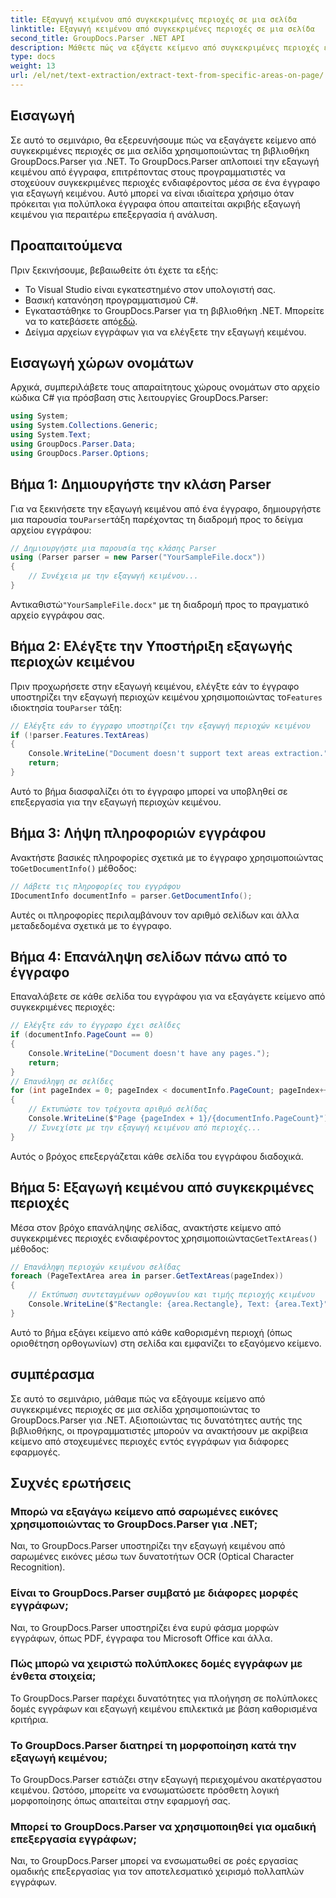 ```yaml
---
title: Εξαγωγή κειμένου από συγκεκριμένες περιοχές σε μια σελίδα
linktitle: Εξαγωγή κειμένου από συγκεκριμένες περιοχές σε μια σελίδα
second_title: GroupDocs.Parser .NET API
description: Μάθετε πώς να εξάγετε κείμενο από συγκεκριμένες περιοχές εγγράφων χρησιμοποιώντας το GroupDocs.Parser για .NET. Στοχευμένη και ακριβής εξαγωγή κειμένου για τις εφαρμογές σας.
type: docs
weight: 13
url: /el/net/text-extraction/extract-text-from-specific-areas-on-page/
---
```

## Εισαγωγή
Σε αυτό το σεμινάριο, θα εξερευνήσουμε πώς να εξαγάγετε κείμενο από συγκεκριμένες περιοχές σε μια σελίδα χρησιμοποιώντας τη βιβλιοθήκη GroupDocs.Parser για .NET. Το GroupDocs.Parser απλοποιεί την εξαγωγή κειμένου από έγγραφα, επιτρέποντας στους προγραμματιστές να στοχεύουν συγκεκριμένες περιοχές ενδιαφέροντος μέσα σε ένα έγγραφο για εξαγωγή κειμένου. Αυτό μπορεί να είναι ιδιαίτερα χρήσιμο όταν πρόκειται για πολύπλοκα έγγραφα όπου απαιτείται ακριβής εξαγωγή κειμένου για περαιτέρω επεξεργασία ή ανάλυση.
## Προαπαιτούμενα
Πριν ξεκινήσουμε, βεβαιωθείτε ότι έχετε τα εξής:
- Το Visual Studio είναι εγκατεστημένο στον υπολογιστή σας.
- Βασική κατανόηση προγραμματισμού C#.
- Εγκαταστάθηκε το GroupDocs.Parser για τη βιβλιοθήκη .NET. Μπορείτε να το κατεβάσετε από[εδώ](https://releases.groupdocs.com/parser/net/).
- Δείγμα αρχείων εγγράφων για να ελέγξετε την εξαγωγή κειμένου.
## Εισαγωγή χώρων ονομάτων
Αρχικά, συμπεριλάβετε τους απαραίτητους χώρους ονομάτων στο αρχείο κώδικα C# για πρόσβαση στις λειτουργίες GroupDocs.Parser:
```csharp
using System;
using System.Collections.Generic;
using System.Text;
using GroupDocs.Parser.Data;
using GroupDocs.Parser.Options;
```
## Βήμα 1: Δημιουργήστε την κλάση Parser
 Για να ξεκινήσετε την εξαγωγή κειμένου από ένα έγγραφο, δημιουργήστε μια παρουσία του`Parser`τάξη παρέχοντας τη διαδρομή προς το δείγμα αρχείου εγγράφου:
```csharp
// Δημιουργήστε μια παρουσία της κλάσης Parser
using (Parser parser = new Parser("YourSampleFile.docx"))
{
    // Συνέχεια με την εξαγωγή κειμένου...
}
```
 Αντικαθιστώ`"YourSampleFile.docx"` με τη διαδρομή προς το πραγματικό αρχείο εγγράφου σας.
## Βήμα 2: Ελέγξτε την Υποστήριξη εξαγωγής περιοχών κειμένου
 Πριν προχωρήσετε στην εξαγωγή κειμένου, ελέγξτε εάν το έγγραφο υποστηρίζει την εξαγωγή περιοχών κειμένου χρησιμοποιώντας το`Features` ιδιοκτησία του`Parser` τάξη:
```csharp
// Ελέγξτε εάν το έγγραφο υποστηρίζει την εξαγωγή περιοχών κειμένου
if (!parser.Features.TextAreas)
{
    Console.WriteLine("Document doesn't support text areas extraction.");
    return;
}
```
Αυτό το βήμα διασφαλίζει ότι το έγγραφο μπορεί να υποβληθεί σε επεξεργασία για την εξαγωγή περιοχών κειμένου.
## Βήμα 3: Λήψη πληροφοριών εγγράφου
 Ανακτήστε βασικές πληροφορίες σχετικά με το έγγραφο χρησιμοποιώντας το`GetDocumentInfo()` μέθοδος:
```csharp
// Λάβετε τις πληροφορίες του εγγράφου
IDocumentInfo documentInfo = parser.GetDocumentInfo();
```
Αυτές οι πληροφορίες περιλαμβάνουν τον αριθμό σελίδων και άλλα μεταδεδομένα σχετικά με το έγγραφο.
## Βήμα 4: Επανάληψη σελίδων πάνω από το έγγραφο
Επαναλάβετε σε κάθε σελίδα του εγγράφου για να εξαγάγετε κείμενο από συγκεκριμένες περιοχές:
```csharp
// Ελέγξτε εάν το έγγραφο έχει σελίδες
if (documentInfo.PageCount == 0)
{
    Console.WriteLine("Document doesn't have any pages.");
    return;
}
// Επανάληψη σε σελίδες
for (int pageIndex = 0; pageIndex < documentInfo.PageCount; pageIndex++)
{
    // Εκτυπώστε τον τρέχοντα αριθμό σελίδας
    Console.WriteLine($"Page {pageIndex + 1}/{documentInfo.PageCount}");
    // Συνεχίστε με την εξαγωγή κειμένου από περιοχές...
}
```
Αυτός ο βρόχος επεξεργάζεται κάθε σελίδα του εγγράφου διαδοχικά.
## Βήμα 5: Εξαγωγή κειμένου από συγκεκριμένες περιοχές
Μέσα στον βρόχο επανάληψης σελίδας, ανακτήστε κείμενο από συγκεκριμένες περιοχές ενδιαφέροντος χρησιμοποιώντας`GetTextAreas()` μέθοδος:
```csharp
// Επανάληψη περιοχών κειμένου σελίδας
foreach (PageTextArea area in parser.GetTextAreas(pageIndex))
{
    // Εκτύπωση συντεταγμένων ορθογωνίου και τιμής περιοχής κειμένου
    Console.WriteLine($"Rectangle: {area.Rectangle}, Text: {area.Text}");
}
```
Αυτό το βήμα εξάγει κείμενο από κάθε καθορισμένη περιοχή (όπως οριοθέτηση ορθογωνίων) στη σελίδα και εμφανίζει το εξαγόμενο κείμενο.
## συμπέρασμα
Σε αυτό το σεμινάριο, μάθαμε πώς να εξάγουμε κείμενο από συγκεκριμένες περιοχές σε μια σελίδα χρησιμοποιώντας το GroupDocs.Parser για .NET. Αξιοποιώντας τις δυνατότητες αυτής της βιβλιοθήκης, οι προγραμματιστές μπορούν να ανακτήσουν με ακρίβεια κείμενο από στοχευμένες περιοχές εντός εγγράφων για διάφορες εφαρμογές.

## Συχνές ερωτήσεις
### Μπορώ να εξαγάγω κείμενο από σαρωμένες εικόνες χρησιμοποιώντας το GroupDocs.Parser για .NET;
Ναι, το GroupDocs.Parser υποστηρίζει την εξαγωγή κειμένου από σαρωμένες εικόνες μέσω των δυνατοτήτων OCR (Optical Character Recognition).
### Είναι το GroupDocs.Parser συμβατό με διάφορες μορφές εγγράφων;
Ναι, το GroupDocs.Parser υποστηρίζει ένα ευρύ φάσμα μορφών εγγράφων, όπως PDF, έγγραφα του Microsoft Office και άλλα.
### Πώς μπορώ να χειριστώ πολύπλοκες δομές εγγράφων με ένθετα στοιχεία;
Το GroupDocs.Parser παρέχει δυνατότητες για πλοήγηση σε πολύπλοκες δομές εγγράφων και εξαγωγή κειμένου επιλεκτικά με βάση καθορισμένα κριτήρια.
### Το GroupDocs.Parser διατηρεί τη μορφοποίηση κατά την εξαγωγή κειμένου;
Το GroupDocs.Parser εστιάζει στην εξαγωγή περιεχομένου ακατέργαστου κειμένου. Ωστόσο, μπορείτε να ενσωματώσετε πρόσθετη λογική μορφοποίησης όπως απαιτείται στην εφαρμογή σας.
### Μπορεί το GroupDocs.Parser να χρησιμοποιηθεί για ομαδική επεξεργασία εγγράφων;
Ναι, το GroupDocs.Parser μπορεί να ενσωματωθεί σε ροές εργασίας ομαδικής επεξεργασίας για τον αποτελεσματικό χειρισμό πολλαπλών εγγράφων.